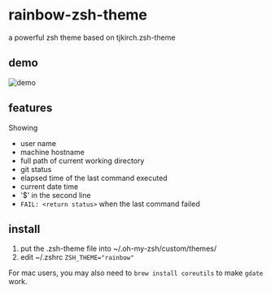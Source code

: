 # rainbow-zsh-theme
a powerful zsh theme based on tjkirch.zsh-theme

## demo

![demo](https://roger-wu.github.io/images/rainbow-zsh-theme-demo.png)

## features

Showing
* user name
* machine hostname
* full path of current working directory
* git status
* elapsed time of the last command executed
* current date time
* '$' in the second line
* `FAIL: <return status>` when the last command failed

## install

1. put the .zsh-theme file into ~/.oh-my-zsh/custom/themes/
2. edit ~/.zshrc `ZSH_THEME="rainbow"`

For mac users, you may also need to `brew install coreutils` to make `gdate` work.
